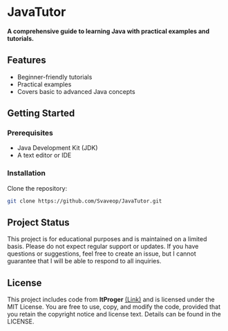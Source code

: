 # JavaTutor

**A comprehensive guide to learning Java with practical examples and tutorials.**

## Features
- Beginner-friendly tutorials
- Practical examples
- Covers basic to advanced Java concepts

## Getting Started

### Prerequisites
- Java Development Kit (JDK)
- A text editor or IDE

### Installation
Clone the repository:
```bash
git clone https://github.com/Svaveop/JavaTutor.git
```

## Project Status

This project is for educational purposes and is maintained on a limited basis. Please do not expect regular support or updates. If you have questions or suggestions, feel free to create an issue, but I cannot guarantee that I will be able to respond to all inquiries.

## License

This project includes code from **ItProger** [(Link)](https://itproger.com/course/react) and is licensed under the MIT License. You are free to use, copy, and modify the code, provided that you retain the copyright notice and license text. Details can be found in the LICENSE.
